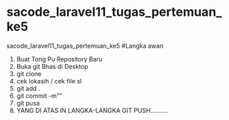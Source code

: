 # sacode_laravel11_tugas_pertemuan_ke5
sacode_laravel11_tugas_pertemuan_ke5
#Langka awan 
1. Buat Tong Pu Repository Baru
2. Buka git Bhas di Desktop
3. git clone
4. cek lokasih / cek file sl
5. git add .
6. git commit -m""
7. git pusa
8. YANG DI ATAS IN LANGKA-LANGKA GIT PUSH..........
